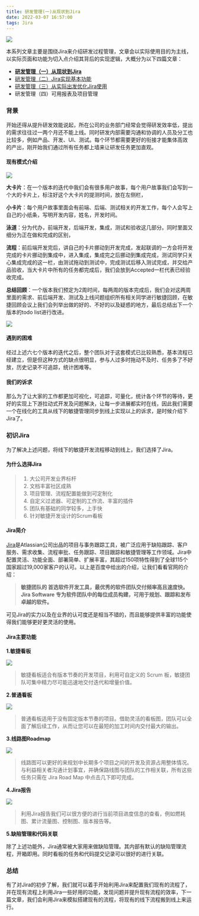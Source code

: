 ```yaml
---
title: 研发管理(一)从现状到Jira
date: 2022-03-07 16:57:00
tags: Jira
---
```


![](https://img.carlwe.com/xs/jira_flow.webp)

本系列文章主要是围绕Jira来介绍研发过程管理，文章会以实际使用目的为主线，以实际页面和功能为切入点介绍其背后的实现逻辑，大概分为以下四篇文章：

<!--more-->

* [**研发管理（一）从现状到Jira**](/2022/03/07/jira1)
* [研发管理（二）Jira实现基本功能](/2022/05/06/jira2)
* [研发管理（三）从实际出发优化Jira使用](/2022/05/09/jira3)
* 研发管理（四）可用报表及项目管理

### 背景

开始还得从提升研发效能说起，所在公司的业务部门经常会觉得研发效率低，提出的需求往往过一两个月还不能上线。同时研发内部需要沟通和协调的人员及分工也比较多，例如产品、开发、UI、测试。每个环节都需要更好的衔接才能集体高效的产出，刚开始我们通过所有任务都上墙来让研发任务更加直观。

#### 现有模式介绍

![](https://img.carlwe.com/xs/minjie_kanban.jpg)

**大卡片**：在一个版本的迭代中我们会有很多用户故事，每个用户故事我们会写到一个大的卡片上，标注好这个大卡片的提测时间，放在左侧栏，

**小卡片**：每个用户故事里面会有前端、后端、测试相关的开发工作，每个人会写上自己的小纸条，写明开发内容，姓名，开发时间。

**泳道**：分为代办，前端开发，后端开发，集成，测试和验收这几部分。同时里面又细分为正在做和完成的区别，

**流程**：前后端开发完后，讲自己的卡片挪动到开发完成，发起联调的一方会将开发完成的卡片挪动到集成中，进入集成，集成完之后挪动到集成完成，测试同学只关心集成完成的这一栏，由测试拖动到测试中，完成测试后移入测试完成，并交给产品验收，当大卡片中所有的任务都完成后，我们会放到Accepted一栏代表已经验收完成。

**总结回顾**：一个版本我们预定为2周时间，每两周的版本完成后，我们会对这两周里面的需求、前后端开发、测试及上线问题组织所有相关同学进行敏捷回顾，在敏捷回顾会议上我们会列举出做的好的、不好的以及疑惑的地方，最后总结出下一个版本的todo list进行改进。

![](https://img.carlwe.com/xs/scrum_review_small.jpg)

#### 遇到的困难

经过上述六七个版本的迭代之后，整个团队对于这套模式已比较熟悉，基本流程已经建立，但是但这种方式的缺点很明显，参与人过多时拖动不及时、任务多了不好放，历史记录不可追踪，统计困难等。

#### 我们的诉求

那么为了让大家的工作都更加可视化，可追踪，可量化，统计各个环节的等待，更好的实现上下游拉动式开发及问题解决，让每一步进展都实时在线，因此我们需要一个在线化的工具从线下的敏捷管理同步到线上实现以上的诉求，是时候介绍下Jira了。

### 初识Jira

为了解决上述问题，将线下的敏捷开发流程移动到线上，我们选择了Jira。

#### 为什么选择Jira

> 1. 大公司开发业界标杆
> 2. 文档丰富社区成熟
> 3. 项目管理、流程配置能做到可定制化
> 4. 自定义过滤器、可定制的工作流、丰富的插件
> 5. 团队有基础的同学较多，上手快
> 6. 针对敏捷开发设计的Scrum看板

#### Jira简介

[Jira](https://www.atlassian.com/software/jira)是Atlassian公司出品的项目与事务跟踪工具，被广泛应用于缺陷跟踪、客户服务、需求收集、流程审批、任务跟踪、项目跟踪和敏捷管理等工作领域。Jira中配置灵活、功能全面、部署简单、扩展丰富，其超过150项特性得到了全球115个国家超过19,000家客户的认可。以上是百度中给出的介绍，让我们看看官网的介绍：

> **敏捷团队的 首选软件开发工具，最优秀的软件团队交付频率高且速度快。Jira Software 专为软件团队中的每位成员构建，可用于规划、跟踪和发布卓越的软件。**

可见Jira的实力以及在业界的认可度还是相当不错的，而且能够提供丰富的功能使得我们能够更好更灵活的使用。

#### Jira主要功能

**1.敏捷看板**

![](https://img.carlwe.com/xs/jira_scrum.png)

> 敏捷看板适合有版本节奏的开发项目，利用可自定义的 Scrum 板，敏捷团队可集中精力尽可能迅速地交付迭代和增量价值。

**2.普通看板**

![](https://img.carlwe.com/xs/jira_kanban.png)

> 普通看板适用于没有固定版本节奏的项目。借助灵活的看板图，团队可以全面了解后续工作，从而让您可以在最短的加工时间内交付最大的输出。

**3.线路图Roadmap**

![](https://img.carlwe.com/xs/jira_roadmap.png)

> 线路图可以更好的来规划中长期多个项目之间的开发及资源占用整体情况。与利益相关者沟通计划事宜，并确保路线图与团队的工作相关联，所有这些任务只需在 Jira Road Map 中点击几下即可完成。

**4.Jira报告**

![](https://img.carlwe.com/xs/jira_report.png)

> 利用Jira报告我们可以很方便的进行当前项目进度信息的查看，例如燃耗图、累计流量图、控制图、版本报告等。

**5.缺陷管理和代码关联**

除了上述功能外，Jira通常被大家用来做缺陷管理。其内部有默认的缺陷管理流程，开箱即用。同时看板的任务和代码提交记录可以很好的进行关联。

### 总结

有了对Jira的初步了解，我们就可以着手开始利用Jira来配置我们现有的流程了，并在现有流程上利用Jira一些好用的功能，发现问题并提升现有流程的效率，下一篇文章，我们会利用Jira来模拟搭建现有的流程，将现有的线下流程搬到线上来运行。
